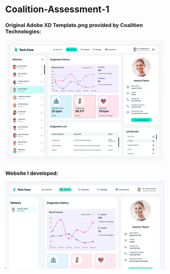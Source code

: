 # Coalition-Assessment-1

### Original Adobe XD Template.png provided by Coalition Technologies:

![alt text](https://github.com/atharv14/Coalition-Assessment-1/blob/main/Adobe%20XD%20Template.png?raw=true)

### Website I developed:

![Website I developed](https://github.com/atharv14/Coalition-Assessment-1/blob/main/website.png?raw=true)